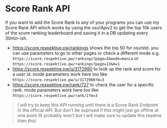 # Score Rank API

If you want to add the Score Rank to any of your programs you can use my Score Rank API which works by using the osu!Apiv2 to get the top 10k users of the score ranking leaderboard and saving it in a DB updating every 30min-ish.

- <https://score.respektive.pw/rankings> shows the top 50 for osu!std. you can use parameters to go to other pages or check a different mode e.g. `https://score.respektive.pw/rankings?page=2&mode=mania` or `https://score.respektive.pw/rankings?page=13&m=1`
- <https://score.respektive.pw/u/3172980> to look up the rank and score for a user id. mode parameters work here too like `https://score.respektive.pw/u/3172980?m=3`
- <https://score.respektive.pw/rank/727> to check the user for a specific rank. mode parameters work here too like `https://score.respektive.pw/rank/1?m=3`

> I will try to keep this API running until there is a Score Rank Endpoint in the official API. But don't be suprised if this might just go offline at one point (It probably won't but I will make sure to update this readme then tho)
